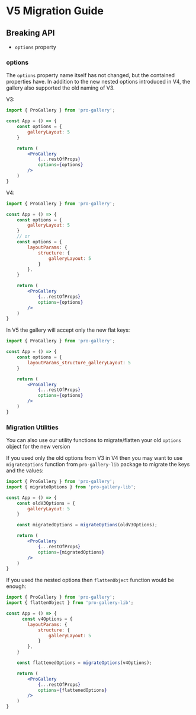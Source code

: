 # V5 Migration Guide

## Breaking API

* `options` property

### options

The `options` property name itself has not changed, but the contained properties have.
In addition to the new nested options introduced in V4, the gallery also supported the old naming of V3.

V3:
```jsx
import { ProGallery } from 'pro-gallery';

const App = () => { 
    const options = {
        galleryLayout: 5
    }

    return (
        <ProGallery
            {...restOfProps}
            options={options}
        />
    )
}
```

V4:
```jsx
import { ProGallery } from 'pro-gallery';

const App = () => { 
    const options = {
        galleryLayout: 5
    }
    // or
    const options = {
        layoutParams: {
            structure: {
                galleryLayout: 5
            }
        },
    }

    return (
        <ProGallery
            {...restOfProps}
            options={options}
        />
    )
}
```

In V5 the gallery will accept only the new flat keys:

```jsx
import { ProGallery } from 'pro-gallery';

const App = () => {
    const options = {
        layoutParams_structure_galleryLayout: 5
    }

    return (
        <ProGallery
            {...restOfProps}
            options={options}
        />
    )
}
```

### Migration Utilities

You can also use our utility functions to migrate/flatten your old `options` object for the new version

If you used only the old options from V3 in V4 then you may want to use `migrateOptions` function from `pro-gallery-lib` package to migrate the keys and the values:

```jsx
import { ProGallery } from 'pro-gallery';
import { migrateOptions } from 'pro-gallery-lib';

const App = () => {
    const oldV3Options = {
        galleryLayout: 5
    }

    const migratedOptions = migrateOptions(oldV3Options);

    return (
        <ProGallery
            {...restOfProps}
            options={migratedOptions}
        />
    )
}
```

If you used the nested options then `flattenObject` function would be enough:

```jsx
import { ProGallery } from 'pro-gallery';
import { flattenObject } from 'pro-gallery-lib';

const App = () => {
      const v4Options = {
        layoutParams: {
            structure: {
                galleryLayout: 5
            }
        },
    }

    const flattenedOptions = migrateOptions(v4Options);

    return (
        <ProGallery
            {...restOfProps}
            options={flattenedOptions}
        />
    )
}


